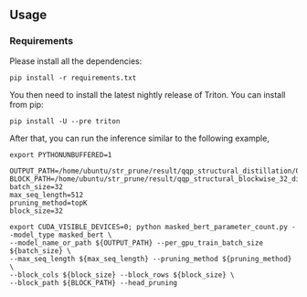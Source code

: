 ## Usage

### Requirements
Please install all the dependencies:
```
pip install -r requirements.txt
```
You then need to install the latest nightly release of Triton. You can install from pip:
```
pip install -U --pre triton
```

After that, you can run the inference similar to the following example,
```
export PYTHONUNBUFFERED=1

OUTPUT_PATH=/home/ubuntu/str_prune/result/qqp_structural_distillation/0.5/acc_and_f1best/
BLOCK_PATH=/home/ubuntu/str_prune/result/qqp_structural_blockwise_32_distillation/0.4
batch_size=32
max_seq_length=512
pruning_method=topK
block_size=32

export CUDA_VISIBLE_DEVICES=0; python masked_bert_parameter_count.py --model_type masked_bert \
--model_name_or_path ${OUTPUT_PATH} --per_gpu_train_batch_size ${batch_size} \
--max_seq_length ${max_seq_length} --pruning_method ${pruning_method} \
--block_cols ${block_size} --block_rows ${block_size} \
--block_path ${BLOCK_PATH} --head_pruning
```
